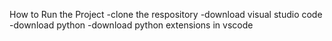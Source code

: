 How to Run the Project
-clone the respository
-download visual studio code
-download python
-download python extensions in vscode
